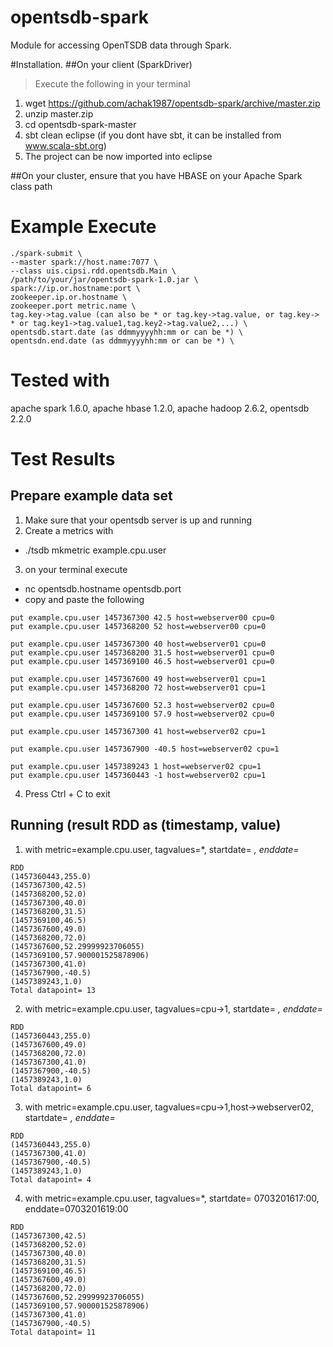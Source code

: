 opentsdb-spark
==============

Module for accessing OpenTSDB data through Spark.

#Installation.
##On your client (SparkDriver)
  >Execute the following in your terminal
  1. wget https://github.com/achak1987/opentsdb-spark/archive/master.zip
  2. unzip master.zip
  3. cd opentsdb-spark-master
  4. sbt clean eclipse (if you dont have sbt, it can be installed from www.scala-sbt.org)
  5. The project can be now imported into eclipse

##On your cluster, ensure that you have HBASE on your Apache Spark class path

# Example Execute
```
./spark-submit \
--master spark://host.name:7077 \
--class uis.cipsi.rdd.opentsdb.Main \
/path/to/your/jar/opentsdb-spark-1.0.jar \
spark://ip.or.hostname:port \
zookeeper.ip.or.hostname \
zookeeper.port metric.name \
tag.key->tag.value (can also be * or tag.key->tag.value, or tag.key-> * or tag.key1->tag.value1,tag.key2->tag.value2,...) \
opentsdb.start.date (as ddmmyyyyhh:mm or can be *) \
opentsdn.end.date (as ddmmyyyyhh:mm or can be *) \
```
# Tested with
  apache spark 1.6.0, apache hbase 1.2.0, apache hadoop 2.6.2, opentsdb 2.2.0

# Test Results
## Prepare example data set
1. Make sure that your opentsdb server is up and running
2. Create a metrics with 
  * ./tsdb mkmetric example.cpu.user
3. on your terminal execute
  * nc opentsdb.hostname opentsdb.port
  * copy and paste the following
  ```
  put example.cpu.user 1457367300 42.5 host=webserver00 cpu=0
  put example.cpu.user 1457368200 52 host=webserver00 cpu=0
  
  put example.cpu.user 1457367300 40 host=webserver01 cpu=0
  put example.cpu.user 1457368200 31.5 host=webserver01 cpu=0
  put example.cpu.user 1457369100 46.5 host=webserver01 cpu=0
  
  put example.cpu.user 1457367600 49 host=webserver01 cpu=1
  put example.cpu.user 1457368200 72 host=webserver01 cpu=1
  
  put example.cpu.user 1457367600 52.3 host=webserver02 cpu=0
  put example.cpu.user 1457369100 57.9 host=webserver02 cpu=0
  
  put example.cpu.user 1457367300 41 host=webserver02 cpu=1

  put example.cpu.user 1457367900 -40.5 host=webserver02 cpu=1
  
  put example.cpu.user 1457389243 1 host=webserver02 cpu=1
  put example.cpu.user 1457360443 -1 host=webserver02 cpu=1
  ```
4. Press Ctrl + C to exit

## Running (result RDD as (timestamp, value)
1. with metric=example.cpu.user, tagvalues=*, startdate= *, enddate=* 
  
  ```
  RDD
  (1457360443,255.0)
  (1457367300,42.5)
  (1457368200,52.0)
  (1457367300,40.0)
  (1457368200,31.5)
  (1457369100,46.5)
  (1457367600,49.0)
  (1457368200,72.0)
  (1457367600,52.29999923706055)
  (1457369100,57.900001525878906)
  (1457367300,41.0)
  (1457367900,-40.5)
  (1457389243,1.0)
  Total datapoint= 13
  ```
  
  2. with metric=example.cpu.user, tagvalues=cpu->1, startdate= *, enddate=*
 
  ```
  RDD
  (1457360443,255.0)
  (1457367600,49.0)
  (1457368200,72.0)
  (1457367300,41.0)
  (1457367900,-40.5)
  (1457389243,1.0)
  Total datapoint= 6
  ```
  
  3. with metric=example.cpu.user, tagvalues=cpu->1,host->webserver02, startdate= *, enddate=*
  
  ```
  RDD
  (1457360443,255.0)
  (1457367300,41.0)
  (1457367900,-40.5)
  (1457389243,1.0)
  Total datapoint= 4
  ```
  
  4. with metric=example.cpu.user, tagvalues=*, startdate= 0703201617:00, enddate=0703201619:00
  
  ```
  RDD
  (1457367300,42.5)
  (1457368200,52.0)
  (1457367300,40.0)
  (1457368200,31.5)
  (1457369100,46.5)
  (1457367600,49.0)
  (1457368200,72.0)
  (1457367600,52.29999923706055)
  (1457369100,57.900001525878906)
  (1457367300,41.0)
  (1457367900,-40.5)
  Total datapoint= 11
  ```
